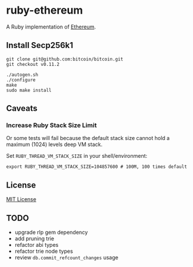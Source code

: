 # ruby-ethereum

A Ruby implementation of [Ethereum](https://ethereum.org).

## Install Secp256k1

```
git clone git@github.com:bitcoin/bitcoin.git
git checkout v0.11.2

./autogen.sh
./configure
make
sudo make install
```

## Caveats

### Increase Ruby Stack Size Limit

Or some tests will fail because the default stack size cannot hold a maximum (1024) levels
deep VM stack.

Set `RUBY_THREAD_VM_STACK_SIZE` in your shell/environment:

```
export RUBY_THREAD_VM_STACK_SIZE=104857600 # 100M, 100 times default
```

## License

[MIT License](LICENSE)

## TODO

* upgrade rlp gem dependency
* add pruning trie
* refactor abi types
* refactor trie node types
* review `db.commit_refcount_changes` usage
